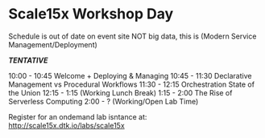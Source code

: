 # Scale15x Workshop Day

Schedule is out of date on event site
NOT big data, this is (Modern Service Management/Deployment)

***TENTATIVE***

10:00 - 10:45     Welcome + Deploying & Managing 
10:45 - 11:30     Declarative Management vs Procedural Workflows
11:30 - 12:15     Orchestration State of the Union
12:15 -   1:15      (Working Lunch Break)
1:15 -   2:00      The Rise of Serverless Computing
2:00 -        ?       (Working/Open Lab Time)


Register for an ondemand lab isntance at: http://scale15x.dtk.io/labs/scale15x
